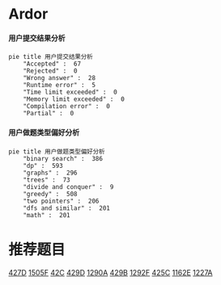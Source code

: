 # Ardor

<!-- tabs:start -->



#### **用户提交结果分析**

```mermaid
pie title 用户提交结果分析
    "Accepted" :  67
    "Rejected" :  0
    "Wrong answer" :  28
    "Runtime error" :  5
    "Time limit exceeded" :  0
    "Memory limit exceeded" :  0
    "Compilation error" :  0
    "Partial" :  0
```

#### **用户做题类型偏好分析**

```mermaid
pie title 用户做题类型偏好分析
    "binary search" :  386
    "dp" :  593
    "graphs" :  296
    "trees" :  73
    "divide and conquer" :  9
    "greedy" :  508
    "two pointers" :  206
    "dfs and similar" :  201
    "math" :  201
```



<!-- tabs:end -->
# 推荐题目
[427D](https://codeforces.com/contest/427/problem/D)
[1505F](https://codeforces.com/contest/1505/problem/F)
[42C](https://codeforces.com/contest/42/problem/C)
[429D](https://codeforces.com/contest/429/problem/D)
[1290A](https://codeforces.com/contest/1290/problem/A)
[429B](https://codeforces.com/contest/429/problem/B)
[1292F](https://codeforces.com/contest/1292/problem/F)
[425C](https://codeforces.com/contest/425/problem/C)
[1162E](https://codeforces.com/contest/1162/problem/E)
[1227A](https://codeforces.com/contest/1227/problem/A)
